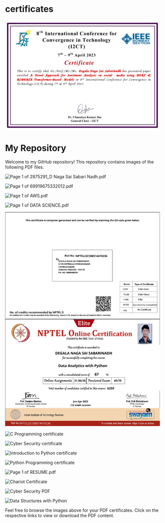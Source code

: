 # certificates

![Page 1 of Document 2](https://github.com/saidegala/certificates/blob/main/2410_Degala%20Naga%20Sai%20Sabarinadh-page-001.jpg)

# My Repository

Welcome to my GitHub repository! This repository contains images of the following PDF files.

![Page 1 of 2875291_D Naga Sai Sabari Nadh.pdf](https://github.com/saidegala/certificates/blob/main/2875291_D%20Naga%20Sai%20Sabari%20Nadh-page-001.jpg)

![Page 1 of 69919675332012.pdf](https://github.com/saidegala/certificates/blob/main/69919675332012-page-001.jpg)

![Page 1 of AWS.pdf](https://github.com/saidegala/certificates/blob/main/AWS-page-001.jpg)

![Page 1 of DATA SCIENCE.pdf](https://github.com/saidegala/certificates/blob/main/DATA%20SCIENCE-page-001.jpg)

![Data Analytics with Python](https://github.com/saidegala/certificates/blob/main/Data%20Analytics%20with%20Python%20nptel.jpg)

![C Programming certificate](https://github.com/saidegala/certificates/blob/main/NAGA%20SAI%20SABARINDEGALA-C%20Programming%20fo-certificate.jpg)

![Cyber Security certificate](https://github.com/saidegala/certificates/blob/main/NAGA%20SAI%20SABARINDEGALA-CYBER%20SECURITY%20E-certificate.jpg)

![Introduction to Python certificate](https://github.com/saidegala/certificates/blob/main/NAGA%20SAI%20SABARINDEGALA-INTRODUCTION%20TO%20-certificate.jpg)

![Python Programming certificate](https://github.com/saidegala/certificates/blob/main/NAGA%20SAI%20SABARINDEGALA-PYTHON%20PROGRAMMI-certificate.jpg)

![Page 1 of RESUME.pdf](https://github.com/saidegala/certificates/blob/main/RESUME-page-001.jpg)

![Chariot Certificate](https://github.com/saidegala/certificates/blob/main/chariotcertificate.jpg)

![Cyber Security PDF](https://github.com/saidegala/certificates/blob/main/cyber.jpg)

![Data Structures with Python](https://github.com/saidegala/certificates/blob/main/python%20data%20structures.jpg)

Feel free to browse the images above for your PDF certificates. Click on the respective links to view or download the PDF content.
